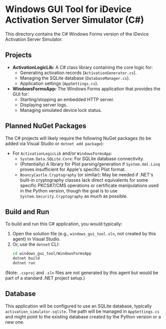 # Windows GUI Tool for iDevice Activation Server Simulator (C#)

This directory contains the C# Windows Forms version of the iDevice Activation Server Simulator.

## Projects

*   **ActivationLogicLib:** A C# class library containing the core logic for:
    *   Generating activation records (`ActivationGenerator.cs`).
    *   Managing the SQLite database (`DatabaseManager.cs`).
    *   Application settings (`AppSettings.cs`).
*   **WindowsFormsApp:** The Windows Forms application that provides the GUI for:
    *   Starting/stopping an embedded HTTP server.
    *   Displaying server logs.
    *   Managing simulated device lock status.

## Planned NuGet Packages

The C# projects will likely require the following NuGet packages (to be added via Visual Studio or `dotnet add package`):

*   For `ActivationLogicLib` and/or `WindowsFormsApp`:
    *   `System.Data.SQLite.Core`: For SQLite database connectivity.
    *   (Potentially) A library for Plist parsing/generation if `System.Xml.Linq` proves insufficient for Apple's specific Plist format.
    *   `BouncyCastle.Cryptography` (or similar): May be needed if .NET's built-in cryptography classes lack direct equivalents for some specific PKCS#7/CMS operations or certificate manipulations used in the Python version, though the goal is to use `System.Security.Cryptography` as much as possible.

## Build and Run

To build and run this C# application, you would typically:
1.  Open the solution file (e.g., `windows_gui_tool.sln`, not created by this agent) in Visual Studio.
2.  Or, use the `dotnet` CLI:
    ```bash
    cd windows_gui_tool/WindowsFormsApp
    dotnet build
    dotnet run
    ```
(Note: `.csproj` and `.sln` files are not generated by this agent but would be part of a standard .NET project setup.)

## Database

This application will be configured to use an SQLite database, typically `activation_simulator.sqlite`. The path will be managed in `AppSettings.cs` and might point to the existing database created by the Python version or a new one.
```
